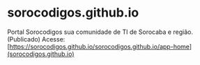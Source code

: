 # sorocodigos.github.io
Portal Sorocodigos sua comunidade de TI de Sorocaba e região. (Publicado)
Acesse: [https://sorocodigos.github.io/sorocodigos.github.io/app-home](sorocodigos.github.io)
